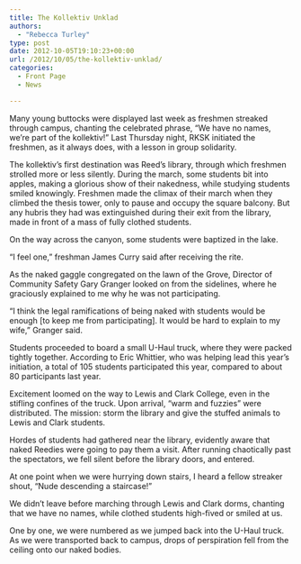 ```yaml
---
title: The Kollektiv Unklad
authors: 
  - "Rebecca Turley"
type: post
date: 2012-10-05T19:10:23+00:00
url: /2012/10/05/the-kollektiv-unklad/
categories:
  - Front Page
  - News

---
```

Many young buttocks were displayed last week as freshmen streaked through campus, chanting the celebrated phrase, “We have no names, we’re part of the kollektiv!” Last Thursday night, RKSK initiated the freshmen, as it always does, with a lesson in group solidarity.

The kollektiv’s first destination was Reed’s library, through which freshmen strolled more or less silently. During the march, some students bit into apples, making a glorious show of their nakedness, while studying students smiled knowingly. Freshmen made the climax of their march when they climbed the thesis tower, only to pause and occupy the square balcony. But any hubris they had was extinguished during their exit from the library, made in front of a mass of fully clothed students.

On the way across the canyon, some students were baptized in the lake.

“I feel one,” freshman James Curry said after receiving the rite.

As the naked gaggle congregated on the lawn of the Grove, Director of Community Safety Gary Granger looked on from the sidelines, where he graciously explained to me why he was not participating.

“I think the legal ramifications of being naked with students would be enough [to keep me from participating]. It would be hard to explain to my wife,” Granger said.

Students proceeded to board a small U-Haul truck, where they were packed tightly together. According to Eric Whittier, who was helping lead this year’s initiation, a total of 105 students participated this year, compared to about 80 participants last year.

Excitement loomed on the way to Lewis and Clark College, even in the stifling confines of the truck. Upon arrival, “warm and fuzzies” were distributed. The mission: storm the library and give the stuffed animals to Lewis and Clark students.

Hordes of students had gathered near the library, evidently aware that naked Reedies were going to pay them a visit. After running chaotically past the spectators, we fell silent before the library doors, and entered.

At one point when we were hurrying down stairs, I heard a fellow streaker shout, “Nude descending a staircase!”

We didn’t leave before marching through Lewis and Clark dorms, chanting that we have no names, while clothed students high-fived or smiled at us.

One by one, we were numbered as we jumped back into the U-Haul truck. As we were transported back to campus, drops of perspiration fell from the ceiling onto our naked bodies.